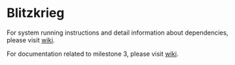 # Blitzkrieg

For system running instructions and detail information about dependencies, please visit [wiki](https://github.com/airavata-courses/Blitzkrieg/wiki/Weather-App).  

For documentation related to milestone 3, please visit [wiki](https://github.com/airavata-courses/Blitzkrieg/wiki/Milestone-3).


